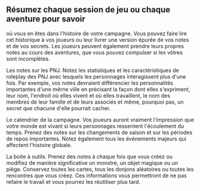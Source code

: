## Résumez chaque session de jeu ou chaque aventure pour savoir

où vous en êtes dans l'histoire de votre campagne. Vous pouvez
faire lire cet historique à vos joueurs ou leur livrer une version
épurée de vos notes et de vos secrets. Les joueurs peuvent
également prendre leurs propres notes au cours des aventures,
que vous pouvez compulser si les vôtres sont incomplètes.

Les notes sur les PNJ. Notez les statistiques et les
caractéristiques de roleplay des PNJ avec lesquels les
personnages interagissent plus d'une fois. Par exemple, vos
notes devraient différencier les personnalités importantes
d'une mêrne ville en précisant la façon dont elles s'expriment,
leur nom, l'endroit où elles vivent et où elles travaillent, le nom
des membres de leur famille et de leurs associés et même,
pourquoi pas, un secret que chacune d'elle pourrait cacher.

Le calendrier de la campagne. Vos joueurs auront
vraiment l'impression que votre monde est vivant si leurs
personnages ressentent l'écoulement du temps. Prenez des
notes sur les changements de saison et sur les périodes de
repos importantes. Notez également tous les événements
majeurs qui affectent l'histoire globale.

La boite à outils. Prenez des notes à chaque fois que vous
créez ou modifiez de manière significative un monstre, un
objet magique ou un piège. Conservez toutes les cartes, tous
les donjons aléatoires ou toutes les rencontres que vous
créez. Ces informations vous permettront de ne pas refaire
le travail et vous pourrez les réutiliser plus tard.
